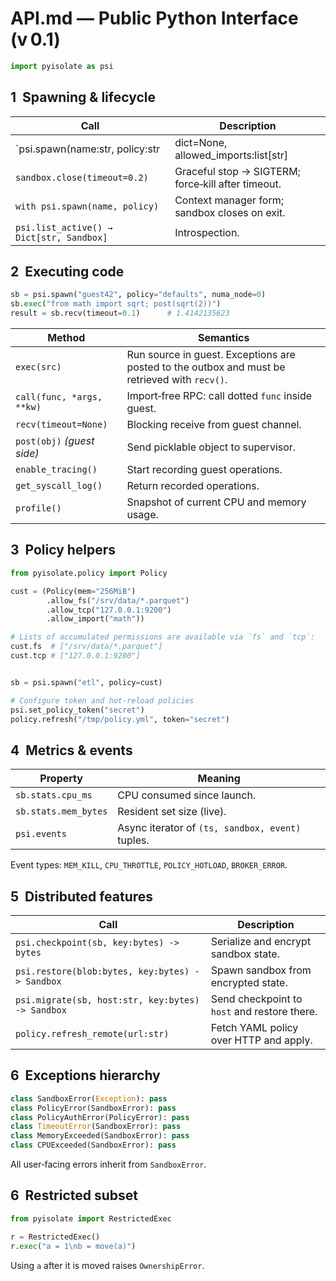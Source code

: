 # API.md — Public Python Interface (v 0.1)

```python
import pyisolate as psi
```

## 1  Spawning & lifecycle

| Call | Description |
|------|-------------|
| `psi.spawn(name:str, policy:str|dict=None, allowed_imports:list[str]|None=None) → Sandbox` | Create sandbox thread, attach eBPF, return handle with module whitelist. |
| `sandbox.close(timeout=0.2)` | Graceful stop → SIGTERM; force‑kill after timeout. |
| `with psi.spawn(name, policy)` | Context manager form; sandbox closes on exit. |
| `psi.list_active() → Dict[str, Sandbox]` | Introspection. |

## 2  Executing code

```python
sb = psi.spawn("guest42", policy="defaults", numa_node=0)
sb.exec("from math import sqrt; post(sqrt(2))")
result = sb.recv(timeout=0.1)      # 1.4142135623
```

| Method | Semantics |
|--------|-----------|
| `exec(src)` | Run source in guest. Exceptions are posted to the outbox and must be retrieved with `recv()`. |
| `call(func, *args, **kw)` | Import‑free RPC: call dotted `func` inside guest. |
| `recv(timeout=None)` | Blocking receive from guest channel. |
| `post(obj)` *(guest side)* | Send picklable object to supervisor. |
| `enable_tracing()` | Start recording guest operations. |
| `get_syscall_log()` | Return recorded operations. |
| `profile()` | Snapshot of current CPU and memory usage. |

## 3  Policy helpers

```python
from pyisolate.policy import Policy

cust = (Policy(mem="256MiB")
        .allow_fs("/srv/data/*.parquet")
        .allow_tcp("127.0.0.1:9200")
        .allow_import("math"))

# Lists of accumulated permissions are available via `fs` and `tcp`:
cust.fs  # ["/srv/data/*.parquet"]
cust.tcp # ["127.0.0.1:9200"]


sb = psi.spawn("etl", policy=cust)

# Configure token and hot-reload policies
psi.set_policy_token("secret")
policy.refresh("/tmp/policy.yml", token="secret")
```

## 4  Metrics & events

| Property | Meaning |
|----------|---------|
| `sb.stats.cpu_ms` | CPU consumed since launch. |
| `sb.stats.mem_bytes` | Resident set size (live). |
| `psi.events` | Async iterator of `(ts, sandbox, event)` tuples. |

Event types: `MEM_KILL`, `CPU_THROTTLE`, `POLICY_HOTLOAD`, `BROKER_ERROR`.

## 5  Distributed features

| Call | Description |
|------|-------------|
| `psi.checkpoint(sb, key:bytes) -> bytes` | Serialize and encrypt sandbox state. |
| `psi.restore(blob:bytes, key:bytes) -> Sandbox` | Spawn sandbox from encrypted state. |
| `psi.migrate(sb, host:str, key:bytes) -> Sandbox` | Send checkpoint to `host` and restore there. |
| `policy.refresh_remote(url:str)` | Fetch YAML policy over HTTP and apply. |

## 6  Exceptions hierarchy

```python
class SandboxError(Exception): pass
class PolicyError(SandboxError): pass
class PolicyAuthError(PolicyError): pass
class TimeoutError(SandboxError): pass
class MemoryExceeded(SandboxError): pass
class CPUExceeded(SandboxError): pass
```

All user‑facing errors inherit from `SandboxError`.

## 6  Restricted subset

```python
from pyisolate import RestrictedExec

r = RestrictedExec()
r.exec("a = 1\nb = move(a)")
```

Using `a` after it is moved raises `OwnershipError`.
